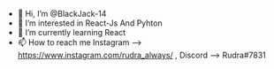 - 👋 Hi, I’m @BlackJack-14
- 👀 I’m interested in React-Js And Pyhton
- 🌱 I’m currently learning React
- 📫 How to reach me Instagram --> https://www.instagram.com/rudra_always/ , Discord --> Rudra#7831

<!---
BlackJack-14/BlackJack-14 is a ✨ special ✨ repository because its `README.md` (this file) appears on your GitHub profile.
You can click the Preview link to take a look at your changes.
--->
